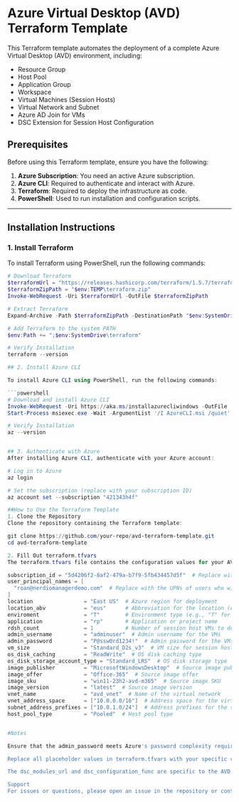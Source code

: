 # Azure Virtual Desktop (AVD) Terraform Template

This Terraform template automates the deployment of a complete Azure Virtual Desktop (AVD) environment, including:

- Resource Group
- Host Pool
- Application Group
- Workspace
- Virtual Machines (Session Hosts)
- Virtual Network and Subnet
- Azure AD Join for VMs
- DSC Extension for Session Host Configuration

## Prerequisites

Before using this Terraform template, ensure you have the following:

1. **Azure Subscription**: You need an active Azure subscription.
2. **Azure CLI**: Required to authenticate and interact with Azure.
3. **Terraform**: Required to deploy the infrastructure as code.
4. **PowerShell**: Used to run installation and configuration scripts.

---

## Installation Instructions

### 1. Install Terraform

To install Terraform using PowerShell, run the following commands:

```powershell
# Download Terraform
$terraformUrl = "https://releases.hashicorp.com/terraform/1.5.7/terraform_1.5.7_windows_amd64.zip"
$terraformZipPath = "$env:TEMP\terraform.zip"
Invoke-WebRequest -Uri $terraformUrl -OutFile $terraformZipPath

# Extract Terraform
Expand-Archive -Path $terraformZipPath -DestinationPath "$env:SystemDrive\terraform"

# Add Terraform to the system PATH
$env:Path += ";$env:SystemDrive\terraform"

# Verify Installation
terraform --version

## 2. Install Azure CLI

To install Azure CLI using PowerShell, run the following commands:

```powershell
# Download and install Azure CLI
Invoke-WebRequest -Uri https://aka.ms/installazurecliwindows -OutFile .\AzureCLI.msi
Start-Process msiexec.exe -Wait -ArgumentList '/I AzureCLI.msi /quiet'

# Verify Installation
az --version


## 3. Authenticate with Azure
After installing Azure CLI, authenticate with your Azure account:

# Log in to Azure
az login

# Set the subscription (replace with your subscription ID)
az account set --subscription "421343h4f"

##How to Use the Terraform Template
1. Clone the Repository
Clone the repository containing the Terraform template:

git clone https://github.com/your-repo/avd-terraform-template.git
cd avd-terraform-template

2. Fill Out terraform.tfvars
The terraform.tfvars file contains the configuration values for your AVD environment. Below is an example of how to fill it out:

subscription_id = "5d4206f2-8af2-479a-b7f9-5fb434457d5f"  # Replace with your Azure subscription ID
user_principal_names = [
  "roan@nerdiomanagerdemo.com"  # Replace with the UPNs of users who will access the AVD environment
]
location                = "East US"  # Azure region for deployment
location_abv            = "eus"      # Abbreviation for the location (e.g., "eus" for East US)
enviroment              = "T"        # Environment type (e.g., "T" for Test)
application             = "rp"       # Application or project name
rdsh_count              = 1          # Number of session host VMs to deploy
admin_username          = "adminuser"  # Admin username for the VMs
admin_password          = "P@ssw0rd1234!"  # Admin password for the VMs
vm_size                 = "Standard_D2s_v3"  # VM size for session hosts
os_disk_caching         = "ReadWrite"  # OS disk caching type
os_disk_storage_account_type = "Standard_LRS"  # OS disk storage type
image_publisher         = "MicrosoftWindowsDesktop"  # Source image publisher
image_offer             = "Office-365"  # Source image offer
image_sku               = "win11-23h2-avd-m365"  # Source image SKU
image_version           = "latest"  # Source image version
vnet_name               = "avd_vnet"  # Name of the virtual network
vnet_address_space      = ["10.0.0.0/16"]  # Address space for the virtual network
subnet_address_prefixes = ["10.0.1.0/24"]  # Address prefixes for the subnet
host_pool_type          = "Pooled"  # Host pool type 


#Notes

Ensure that the admin_password meets Azure's password complexity requirements.

Replace all placeholder values in terraform.tfvars with your specific configuration.

The dsc_modules_url and dsc_configuration_func are specific to the AVD session host configuration. Do not modify these unless you have a custom DSC configuration.

Support
For issues or questions, please open an issue in the repository or contact the maintainers.